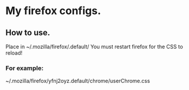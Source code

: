 # My firefox configs.

## How to use.
Place in ~/.mozilla/firefox/<profilestring>.default/
You must restart firefox for the CSS to reload!
### For example: 
~/.mozilla/firefox/yfnj2oyz.default/chrome/userChrome.css
